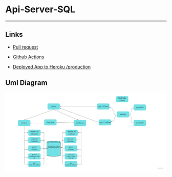 # Api-Server-SQL
 
****
## Links

* [Pull request](https://github.com/En-ZUH/Api-Server-SQL/pulls)
* [Github Actions](https://github.com/En-ZUH/Api-Server-SQL/actions)

* [Deployed App to Heroku /production](https://sql-auth-api.herokuapp.com/)

 

## Uml Diagram
![img](uml-lab4.jpg)

 
